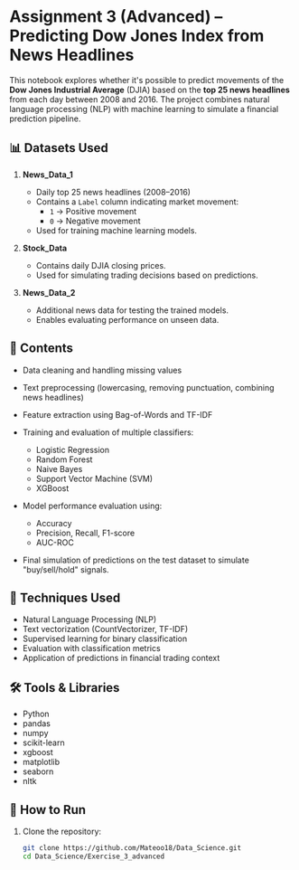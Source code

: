 # Assignment 3 (Advanced) – Predicting Dow Jones Index from News Headlines

This notebook explores whether it's possible to predict movements of the **Dow Jones Industrial Average** (DJIA) based on the **top 25 news headlines** from each day between 2008 and 2016. The project combines natural language processing (NLP) with machine learning to simulate a financial prediction pipeline.

## 📊 Datasets Used

1. **News_Data_1**  
   - Daily top 25 news headlines (2008–2016)  
   - Contains a `Label` column indicating market movement:  
     - `1` → Positive movement  
     - `0` → Negative movement  
   - Used for training machine learning models.

2. **Stock_Data**  
   - Contains daily DJIA closing prices.  
   - Used for simulating trading decisions based on predictions.

3. **News_Data_2**  
   - Additional news data for testing the trained models.  
   - Enables evaluating performance on unseen data.

## 📌 Contents

- Data cleaning and handling missing values  
- Text preprocessing (lowercasing, removing punctuation, combining news headlines)  
- Feature extraction using Bag-of-Words and TF-IDF  
- Training and evaluation of multiple classifiers:
  - Logistic Regression  
  - Random Forest  
  - Naive Bayes  
  - Support Vector Machine (SVM)  
  - XGBoost

- Model performance evaluation using:
  - Accuracy  
  - Precision, Recall, F1-score  
  - AUC-ROC

- Final simulation of predictions on the test dataset to simulate "buy/sell/hold" signals.

## 🧠 Techniques Used

- Natural Language Processing (NLP)
- Text vectorization (CountVectorizer, TF-IDF)
- Supervised learning for binary classification
- Evaluation with classification metrics
- Application of predictions in financial trading context

## 🛠️ Tools & Libraries

- Python
- pandas
- numpy
- scikit-learn
- xgboost
- matplotlib
- seaborn
- nltk

## 🚀 How to Run

1. Clone the repository:
   ```bash
   git clone https://github.com/Mateoo18/Data_Science.git
   cd Data_Science/Exercise_3_advanced

